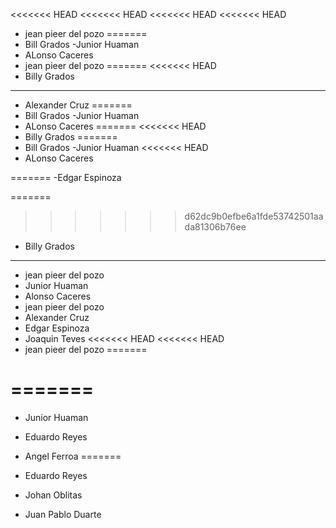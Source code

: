 <<<<<<< HEAD
<<<<<<< HEAD
<<<<<<< HEAD
<<<<<<< HEAD
- jean pieer del pozo
=======
-   Bill Grados 
-Junior Huaman
- ALonso Caceres
- jean pieer del pozo
=======
<<<<<<< HEAD
- Billy Grados
----------------------------
- Alexander Cruz 
=======
-   Bill Grados 
-Junior Huaman
- ALonso Caceres
=======
<<<<<<< HEAD
- Billy Grados
=======
-   Bill Grados 
-Junior Huaman
<<<<<<< HEAD
- ALonso Caceres

=======
-Edgar Espinoza

=======
>>>>>>> d62dc9b0efbe6a1fde53742501aada81306b76ee
- Billy Grados 
----------------------
- jean pieer del pozo
- Junior Huaman
- Alonso Caceres
- jean pieer del pozo
- Alexander Cruz 
- Edgar Espinoza
- Joaquin Teves
<<<<<<< HEAD
<<<<<<< HEAD
- jean pieer del pozo
=======

=======
=======
- Junior Huaman
- Eduardo Reyes

- Angel Ferroa
=======
- Eduardo Reyes
- Johan Oblitas
- Juan Pablo Duarte

